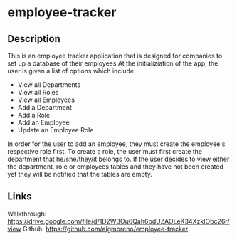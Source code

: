 # employee-tracker

## Description
This is an employee tracker application that is designed for companies to set up a database 
of their employees.At the initializiation of the app, the user is given a list of options 
which include:

  - View all Departments
  - View all Roles
  - View all Employees
  - Add a Department
  - Add a Role
  - Add an Employee
  - Update an Employee Role

In order for the user to add an employee, they must create the employee's respective role 
first. To create a role, the user must first create the department that he/she/they/it belongs 
to. If the user decides to view either the department, role or employees tables and they have not 
been created yet they will be notified that the tables are empty.

## Links 
Walkthrough: https://drive.google.com/file/d/1D2W3Ou6Qah6bdUZAOLeK34XzkIObc26r/view 
Github: https://github.com/algmoreno/employee-tracker 